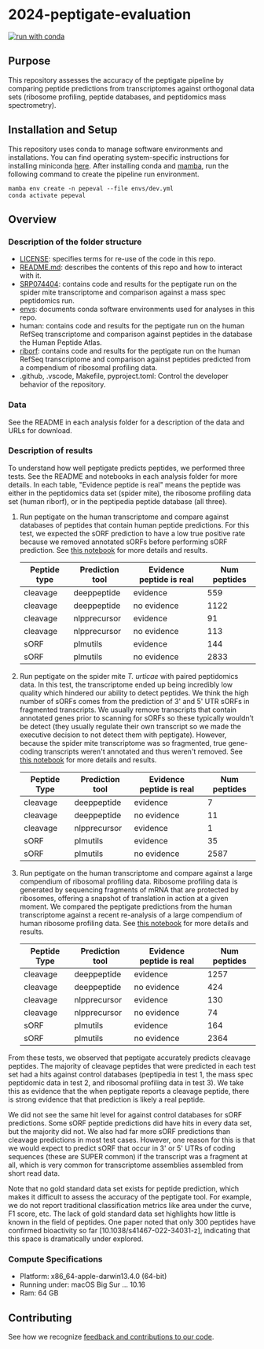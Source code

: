 # 2024-peptigate-evaluation

[![run with conda](http://img.shields.io/badge/run%20with-conda-3EB049?labelColor=000000&logo=anaconda)](https://docs.conda.io/projects/miniconda/en/latest/)

## Purpose

This repository assesses the accuracy of the peptigate pipeline by comparing peptide predictions from transcriptomes against orthogonal data sets (ribosome profiling, peptide databases, and peptidomics mass spectrometry).

## Installation and Setup

This repository uses conda to manage software environments and installations. You can find operating system-specific instructions for installing miniconda [here](https://docs.conda.io/projects/miniconda/en/latest/). After installing conda and [mamba](https://mamba.readthedocs.io/en/latest/), run the following command to create the pipeline run environment.

```{bash}
mamba env create -n pepeval --file envs/dev.yml
conda activate pepeval
```

## Overview



### Description of the folder structure

* [LICENSE](./LICENSE): specifies terms for re-use of the code in this repo.
* [README.md](./README.md): describes the contents of this repo and how to interact with it.
* [SRP074404](./SRP074404): contains code and results for the peptigate run on the spider mite transcriptome and comparison against a mass spec peptidomics run.
* [envs](./envs): documents conda software environments used for analyses in this repo.
* human: contains code and results for the peptigate run on the human RefSeq transcriptome and comparison against peptides in the database the Human Peptide Atlas.
* [riborf](./riborf): contains code and results for the peptigate run on the human RefSeq transcriptome and comparison against peptides predicted from a compendium of ribosomal profiling data.
* .github, .vscode, Makefile, pyproject.toml: Control the developer behavior of the repository. 

### Data

See the README in each analysis folder for a description of the data and URLs for download. 

### Description of results

To understand how well peptigate predicts peptides, we performed three tests.
See the README and notebooks in each analysis folder for more details.
In each table, "Evidence peptide is real" means the peptide was either in the peptidomics data set (spider mite), the ribosome profiling data set (human riborf), or in the peptipedia peptide database (all three).

1. Run peptigate on the human transcriptome and compare against databases of peptides that contain human peptide predictions.
   For this test, we expected the sORF prediction to have a low true positive rate because we removed annotated sORFs before performing sORF prediction. See [this notebook](./human/20240319-human-txome-results.ipynb) for more details and results.
    
    | Peptide type | Prediction tool | Evidence peptide is real | Num peptides |
    | --- | --- | --- | --- |
    | cleavage | deeppeptide | evidence | 559 |
    | cleavage | deeppeptide | no evidence | 1122 |
    | cleavage | nlpprecursor | evidence | 91 |
    | cleavage | nlpprecursor | no evidence | 113 |
    | sORF | plmutils | evidence | 144 |
    | sORF | plmutils | no evidence | 2833 |

2. Run peptigate on the spider mite *T. urticae* with paired peptidomics data.
   In this test, the transcriptome ended up being incredibly low quality which hindered our ability to detect peptides.
   We think the high number of sORFs comes from the prediction of 3' and 5' UTR sORFs in fragmented transcripts.
   We usually remove transcripts that contain annotated genes prior to scanning for sORFs so these typically wouldn’t be detect (they usually regulate their own transcript so we made the executive decision to not detect them with peptigate).
   However, because the spider mite transcriptome was so fragmented, true gene-coding transcripts weren't annotated and thus weren't removed. 
   See [this notebook](./SRP074404/20240320-peptigate-against-peptidomics.ipynb) for more details and results.
     
    | Peptide Type | Prediction tool | Evidence peptide is real | Num peptides |
    | --- | --- | --- | --- |
    | cleavage | deeppeptide | evidence | 7 |
    | cleavage | deeppeptide | no evidence | 11 |
    | cleavage | nlpprecursor | evidence | 1 |
    | sORF | plmutils | evidence | 35 |
    | sORF | plmutils | no evidence | 2587 |

3. Run peptigate on the human transcriptome and compare against a large compendium of ribosomal profiling data.
   Ribosome profiling data is generated by sequencing fragments of mRNA that are protected by ribosomes, offering a snapshot of translation in action at a given moment.
   We compared the peptigate predictions from the human transcriptome against a recent re-analysis of a large compendium of human ribosome profiling data. 
   See [this notebook](./riborf/20240329-peptigate-vs-riborf-predictions.ipynb) for more details and results.
    
    | Peptide Type | Prediction tool | Evidence peptide is real | Num peptides |
    | --- | --- | --- | --- |
    | cleavage | deeppeptide | evidence | 1257 |
    | cleavage | deeppeptide | no evidence | 424 |
    | cleavage | nlpprecursor | evidence | 130 |
    | cleavage | nlpprecursor | no evidence | 74 |
    | sORF | plmutils | evidence | 164 |
    | sORF | plmutils | no evidence | 2364 |

From these tests, we observed that peptigate accurately predicts cleavage peptides.
The majority of cleavage peptides that were predicted in each test set had a hits against control databases (peptipedia in test 1, the mass spec peptidomic data in test 2, and ribosomal profiling data in test 3).
We take this as evidence that the when peptigate reports a cleavage peptide, there is strong evidence that that prediction is likely a real peptide.

We did not see the same hit level for against control databases for sORF predictions.
Some sORF peptide predictions did have hits in every data set, but the majority did not.
We also had far more sORF predictions than cleavage predictions in most test cases.
However, one reason for this is that we would expect to predict sORF that occur in 3' or 5' UTRs of coding sequences (these are SUPER common) if the transcript was a fragment at all, which is very common for transcriptome assemblies assembled from short read data.

Note that no gold standard data set exists for peptide prediction, which makes it difficult to assess the accuracy of the peptigate tool.
For example, we do not report traditional classification metrics like area under the curve, F1 score, etc.
The lack of gold standard data set highlights how little is known in the field of peptides.
One paper noted that only 300 peptides have confirmed bioactivity so far [10.1038/s41467-022-34031-z], indicating that this space is dramatically under explored.

### Compute Specifications

* Platform: x86_64-apple-darwin13.4.0 (64-bit)
* Running under: macOS Big Sur ... 10.16
* Ram: 64 GB

## Contributing

See how we recognize [feedback and contributions to our code](https://github.com/Arcadia-Science/arcadia-software-handbook/blob/main/guides-and-standards/guide-credit-for-contributions.md).

